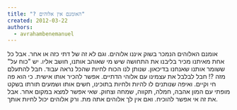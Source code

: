 ```yaml
---
title: "? האומנם אין אלוהים"
created: 2012-03-22
authors: 
  - avrahambenemanuel
---
```


אומנם האלוהים הנמכר בשוק איננו אלוהים. וגם לא זה של דתי כזה או אחר. אבל כל אחת מאיתנו מכיר בליבנו את התחושה שיש מי שאוהב אותנו, חושב אליו. יש "כוח על" ששומר אותנו שאנחנו בדיכאון. שנותן לנו הכוח לחיות שהכל נראה עבוד. חבל להתעלם מזה ?! חבל לבלבל את עצמינו עם אלוהי הדתיים. אפשר להכיר אותו אישית. כי הוא פה חי וקיים. ואיפה שנותנים לו להיות ולחיות בתוכינו, חשים אותו ושמעים תורתו בשקט מופתי עם המון אהבה, חמלה, תקווה, שמחה וצחוק. שאי אפשר למצא במקום אחר. אבל את זה אי אפשר להוכיח. ואם אין לך אלוהים אתה מת. ורק אלוהים יכול לחיות אותך.
